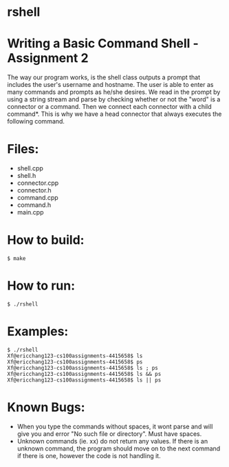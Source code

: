# rshell


Writing a Basic Command Shell - Assignment 2
=============================================

The way our program works, is the shell class outputs a prompt that includes the user's username and hostname. The user is 
able to enter as many commands and prompts as he/she desires. We read in
the prompt by using a string stream and parse by checking whether or not the 
"word" is a connector or a command. Then we connect each connector with a child
command*. This is why we have a head connector that always executes the following
command. 

Files:
=======

* shell.cpp
* shell.h
* connector.cpp
* connector.h
* command.cpp 
* command.h
* main.cpp

How to build:
=============

    $ make
    
How to run:
===========

    $ ./rshell
    
Examples: 
=========

    $ ./rshell
    Xf@ericchang123-cs100assignments-4415658$ ls
    Xf@ericchang123-cs100assignments-4415658$ ps
    Xf@ericchang123-cs100assignments-4415658$ ls ; ps
    Xf@ericchang123-cs100assignments-4415658$ ls && ps
    Xf@ericchang123-cs100assignments-4415658$ ls || ps

Known Bugs: 
===========

- When you type the commands without spaces, it wont parse and will give you and error "No such file or directory". Must have spaces.
- Unknown commands (ie. xx) do not return any values. If there is an unknown command, the program should move on to the next command if there is one, however the code is not handling it.

